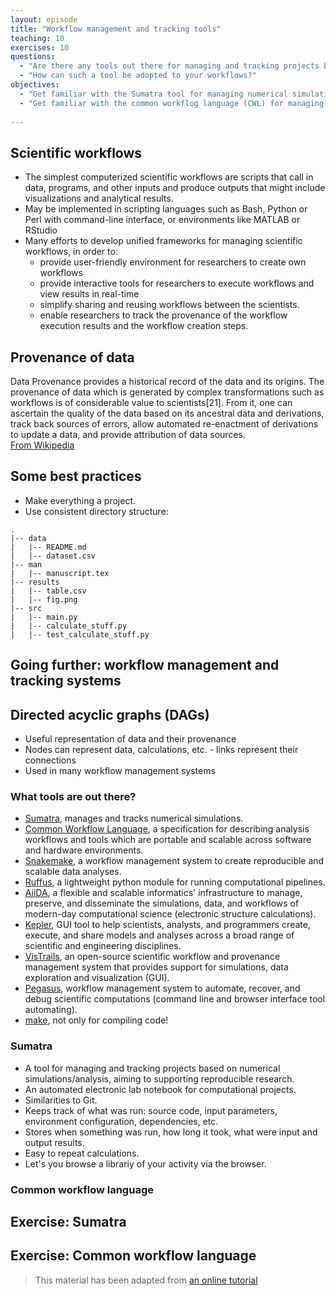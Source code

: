 ```yaml
---
layout: episode
title: "Workflow management and tracking tools"
teaching: 10
exercises: 10
questions:
  - "Are there any tools out there for managing and tracking projects based on numerical simulations or analysis?"
  - "How can such a tool be adopted to your workflows?"
objectives:
  - "Get familiar with the Sumatra tool for managing numerical simulations and analysis"
  - "Get familiar with the common workflog language (CWL) for managing numerical simulations and analysis"
   
---
```


## Scientific workflows

- The simplest computerized scientific workflows are scripts that call in data, programs, 
and other inputs and produce outputs that might include visualizations and analytical results. 
- May be implemented in scripting languages such as Bash, Python or Perl with command-line interface, or environments like MATLAB or RStudio
- Many efforts to develop unified frameworks for managing scientific workflows, in order to:
  * provide user-friendly environment for researchers to create own workflows
  * provide interactive tools for researchers to execute workflows and view results in real-time
  * simplify sharing and reusing workflows between the scientists.
  * enable researchers to track the provenance of the workflow execution results and the workflow creation steps.  

## Provenance of data
Data Provenance provides a historical record of the data and its origins. The provenance of data which is generated by complex transformations such as workflows is of considerable value to scientists[21]. From it, one can ascertain the quality of the data based on its ancestral data and derivations, track back sources of errors, allow automated re-enactment of derivations to update a data, and provide attribution of data sources.  
[From Wikipedia](https://en.wikipedia.org/wiki/Data_lineage#Data_Provenance)

## Some best practices

- Make everything a project.
- Use consistent directory structure:
```
.
|-- data
|   |-- README.md
|   |-- dataset.csv
|-- man
|   |-- manuscript.tex
|-- results
|   |-- table.csv
|   |-- fig.png
|-- src
|   |-- main.py
|   |-- calculate_stuff.py
|   |-- test_calculate_stuff.py
```

<!-- 
```
project
│   README.md
│   Makefile
│   requirements.txt
└───raw_data
│   │   README.md
│   └───experiment1
│   │   │   data.csv
│   └───experiment2
│       │   data.csv
└───processed_data
└───source
    │   main.py
    │   analysis.py
└───results
```
-->

## Going further: workflow management and tracking systems

## Directed acyclic graphs (DAGs)
- Useful representation of data and their provenance
- Nodes can represent data, calculations, etc. - links represent their connections
- Used in many workflow management systems


### What tools are out there?

- [Sumatra](http://sumatra.readthedocs.io/en/0.7.4/), manages and tracks numerical simulations.
- [Common Workflow Language](https://github.com/common-workflow-language/common-workflow-language), a specification for describing analysis workflows and tools which are portable and scalable across software and hardware environments.
- [Snakemake](http://snakemake.readthedocs.io/en/stable/), a workflow management system to create reproducible and scalable data analyses.
- [Ruffus](https://code.google.com/archive/p/ruffus/), a lightweight python module for running computational pipelines.
- [AiiDA](http://www.aiida.net/), a flexible and scalable informatics' infrastructure to manage, preserve, and disseminate the simulations, data, and workflows of modern-day computational science (electronic structure calculations).
- [Kepler](https://kepler-project.org/), GUI tool to help scientists, analysts, and programmers create, execute, and share models and analyses across a broad range of scientific and engineering disciplines.
- [VisTrails](https://www.vistrails.org/index.php/Main_Page), an open-source scientific workflow and provenance management system that provides support for simulations, data exploration and visualization (GUI).
- [Pegasus](https://pegasus.isi.edu/), workflow management system to automate, recover, and debug scientific computations (command line and browser interface tool automating).
- [make](https://www.gnu.org/software/make/), not only for compiling code!


### Sumatra

- A tool for managing and tracking projects based on numerical simulations/analysis, aiming to supporting reproducible research. 
- An automated electronic lab notebook for computational projects.
- Similarities to Git.
- Keeps track of what was run: source code, input parameters, environment configuration, dependencies, etc.
- Stores when something was run, how long it took, what were input and output results.
- Easy to repeat calculations.
- Let's you browse a librariy of your activity via the browser.


### Common workflow language



## Exercise: Sumatra

## Exercise: Common workflow language

   > This material has been adapted from [an online tutorial](http://www.commonwl.org/user_guide/)


